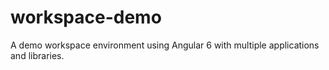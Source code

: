 # workspace-demo
A demo workspace environment using Angular 6 with multiple applications and libraries.
